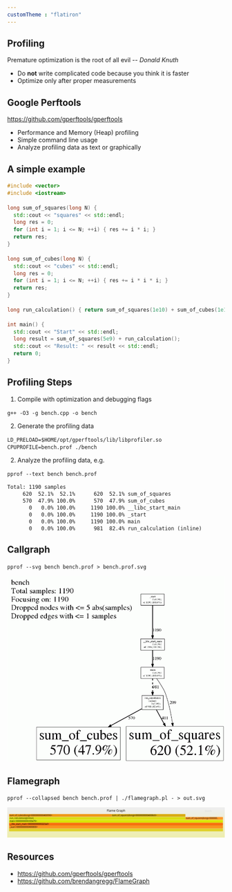```yaml
---
customTheme : "flatiron"
---
```


## Profiling

Premature optimization is the root of all evil -- *Donald Knuth*

* Do **not** write complicated code because you think it is faster
* Optimize only after proper measurements


## Google Perftools 
https://github.com/gperftools/gperftools

* Performance and Memory (Heap) profiling
* Simple command line usage
* Analyze profiling data as text or graphically


## A simple example

```cpp
#include <vector>
#include <iostream>

long sum_of_squares(long N) {
  std::cout << "squares" << std::endl;
  long res = 0;
  for (int i = 1; i <= N; ++i) { res += i * i; }
  return res;
}

long sum_of_cubes(long N) {
  std::cout << "cubes" << std::endl;
  long res = 0;
  for (int i = 1; i <= N; ++i) { res += i * i * i; }
  return res;
}

long run_calculation() { return sum_of_squares(1e10) + sum_of_cubes(1e10); }

int main() {
  std::cout << "Start" << std::endl;
  long result = sum_of_squares(5e9) + run_calculation();
  std::cout << "Result: " << result << std::endl;
  return 0;
}
```


## Profiling Steps

1. Compile with optimization and debugging flags

`g++ -O3 -g bench.cpp -o bench`

2. Generate the profiling data

`LD_PRELOAD=$HOME/opt/gperftools/lib/libprofiler.so CPUPROFILE=bench.prof ./bench`

2. Analyze the profiling data, e.g.

`pprof --text bench bench.prof`

```
Total: 1190 samples
     620  52.1%  52.1%      620  52.1% sum_of_squares
     570  47.9% 100.0%      570  47.9% sum_of_cubes
       0   0.0% 100.0%     1190 100.0% __libc_start_main
       0   0.0% 100.0%     1190 100.0% _start
       0   0.0% 100.0%     1190 100.0% main
       0   0.0% 100.0%      981  82.4% run_calculation (inline)
```


## Callgraph

`pprof --svg bench bench.prof > bench.prof.svg`

![](./bench.prof.gif)


## Flamegraph

`pprof --collapsed bench bench.prof | ./flamegraph.pl - > out.svg`

![](./bench.prof.flamegraph.svg)


## Resources

* https://github.com/gperftools/gperftools
* https://github.com/brendangregg/FlameGraph